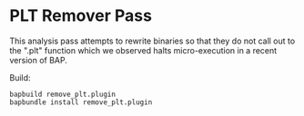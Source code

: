 PLT Remover Pass
================

This analysis pass attempts to rewrite binaries so that they do not
call out to the ".plt" function which we observed halts micro-execution
in a recent version of BAP.

Build:

    bapbuild remove_plt.plugin
    bapbundle install remove_plt.plugin

